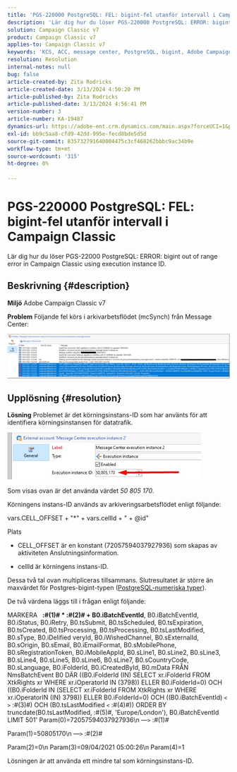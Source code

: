 ```yaml
---
title: 'PGS-220000 PostgreSQL: FEL: bigint-fel utanför intervall i Campaign Classic'
description: 'Lär dig hur du löser PGS-220000 PostgreSQL: ERROR: bigint out of range error in Campaign Classic'
solution: Campaign Classic v7
product: Campaign Classic v7
applies-to: Campaign Classic v7
keywords: 'KCS, ACC, message center, PostgreSQL, bigint, Adobe Campaign Classic v7, PGS-220000, ERROR: bigint out of range, troubleshooting'
resolution: Resolution
internal-notes: null
bug: false
article-created-by: Zita Rodricks
article-created-date: 3/13/2024 4:50:20 PM
article-published-by: Zita Rodricks
article-published-date: 3/13/2024 4:56:41 PM
version-number: 3
article-number: KA-19487
dynamics-url: https://adobe-ent.crm.dynamics.com/main.aspx?forceUCI=1&pagetype=entityrecord&etn=knowledgearticle&id=f1155bc4-59e1-ee11-904d-6045bd0065b6
exl-id: bb9c5aa8-cfd9-42dd-995e-fecd8bde5d5d
source-git-commit: 835732791640004475c3cf468262bbbc9ac34b9e
workflow-type: tm+mt
source-wordcount: '315'
ht-degree: 0%

---
```


# PGS-220000 PostgreSQL: FEL: bigint-fel utanför intervall i Campaign Classic


Lär dig hur du löser PGS-22000 PostgreSQL: ERROR: bigint out of range error in Campaign Classic using execution instance ID.

## Beskrivning {#description}


<b>Miljö</b>
Adobe Campaign Classic v7

<b>Problem</b>
Följande fel körs i arkivarbetsflödet (mcSynch) från Message Center:

![](assets/___f3155bc4-59e1-ee11-904d-6045bd0065b6___.png)




## Upplösning {#resolution}


<b>Lösning</b>
Problemet är det körningsinstans-ID som har använts för att identifiera körningsinstansen för datatrafik.

![](assets/b19e48ed-65d1-ec11-a7b5-00224809c556.png)

Som visas ovan är det använda värdet *50 805 170*.

Körningens instans-ID används av arkiveringsarbetsflödet enligt följande:

vars.CELL_OFFSET + &quot;\*&quot; + vars.cellId + &quot; + @id&quot;

Plats

- CELL_OFFSET är en konstant (72057594037927936) som skapas av aktiviteten Anslutningsinformation.

- cellId är körningens instans-ID.

Dessa två tal ovan multipliceras tillsammans. Slutresultatet är större än maxvärdet för Postgres-bigint-typen ([PostgreSQL-numeriska typer](https://www.postgresql.org/docs/10/datatype-numeric.html)).

De två värdena läggs till i frågan enligt följande:

MARKERA   <b>:#(1)# \* :#(2)# + B0.iBatchEventId</b>, B0.iBatchEventId, B0.iStatus, B0.iRetry, B0.tsSubmit, B0.tsScheduled, B0.tsExpiration, B0.tsCreated, B0.tsProcessing, B0.tsProcessing, B0.tsLastModified, B0.sType, B0.iDelified veryId, B0.iWishedChannel, B0.sExternalId, B0.sOrigin, B0.sEmail, B0.iEmailFormat, B0.sMobilePhone, B0.sRegistrationToken, B0.iMobileAppId, B0.sLine1, B0.sLine2, B0.sLine3, B0.sLine4, B0.sLine5, B0.sLine6, B0.sLine7, B0.sCountryCode, B0.sLanguage, B0.iFolderId, B0.iCreatedById, B0.mData FRÅN NmsBatchEvent B0 DÄR ((B0.iFolderId (IN) SELECT xr.iFolderId FROM XtkRights xr WHERE xr.iOperatorId IN (3798)) ELLER B0.iFolderId=0) OCH ((B0.iFolderId IN (SELECT xr.iFolderId FROM XtkRights xr WHERE xr.iOperatorIN (IN) 3798)) ELLER B0.iFolderId=0) OCH ((B0.iBatchEventId) `<` `>`  :#(3)#) OCH (B0.tsLastModified `<`  :#(4)#)) ORDER BY truncdate(B0.tsLastModified, :#(5)#, &#39;Europe/London&#39;), B0.iBatchEventId LIMIT 501&#39; Param(0)=72057594037927936\n —`>`  :#(1)#

Param(1)=50805170\n —`>`  :#(2)#

Param(2)=0\n Param(3)=09/04/2021 05:00:26\n Param(4)=1

Lösningen är att använda ett mindre tal som körningsinstans-ID.
